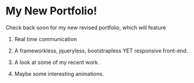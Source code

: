 # My New Portfolio!

Check back soon for my new revised portfolio, which will feature

1. Real time communication

2. A frameworkless, jqueryless, bootstrapless YET responsive front-end.

3. A look at some of my recent work.

4. Maybe some interesting animations.


